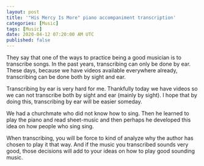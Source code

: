 ```yaml
---
layout: post
title: '"His Mercy Is More" piano accompaniment transcription'
categories: [Music]
tags: [Music]
date: 2020-04-12 07:20:00 AM UTC
published: false
---
```


<!-- started transcribing April 22, 2020 11:30:00 PM Philippine Time -->

They say that one of the ways to practice being a good musician is to transcribe songs. In the past years, transcribing can only be done by ear. These days, because we have videos available everywhere already, transcribing can be done both by sight and ear.

Transcribing by ear is very hard for me. Thankfully today we have videos so we can not transcribe both by sight and ear (mainly by sight). I hope that by doing this, transcribing by ear will be easier someday.

We had a churchmate who did not know how to sing. Then he learned to play the piano and read sheet-music and then perhaps he developed this idea on how people who sing sing.



<!--more-->

When transcribing, you will be force to kind of analyze why the author has chosen to play it that way. And if the music you transcribed sounds very good, those decisions will add to your ideas on how to play good sounding music.
